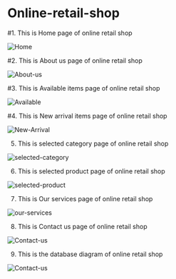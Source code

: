 # Online-retail-shop


#1. This is Home page of online retail shop 

![Home](./Assignment/Wireframe/Home%20page.png)

#2. This is About us page of online retail shop 

![About-us](./Assignment/Wireframe/About%20us%20page.png)


#3. This is Available items page of online retail shop 

![Available](./Assignment/Wireframe/available%20items%20.png)

#4. This is New arrival items page of online retail shop 

![New-Arrival](./Assignment/Wireframe/new%20arivals.png)


5. This is selected category page of online retail shop 

![selected-category](./Assignment/Wireframe/Selected%20category%20page.png)

6. This is selected product page of online retail shop 

![selected-product](./Assignment/Wireframe/selected%20Product.png)

7. This is Our services page of  online retail shop 

![our-services](./Assignment/Wireframe/Our%20service%20page.png)

8. This is Contact us page of  online retail shop 

![Contact-us](./Assignment/Wireframe/Contact%20us%20page.png)

9.  This is the database diagram of online retail shop

![Contact-us](./Assignment/Wireframe/Database_diagram.png)